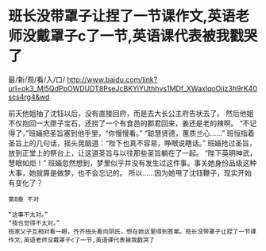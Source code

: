 # 班长没带罩子让捏了一节课作文,英语老师没戴罩子c了一节,英语课代表被我戳哭了

最/新/观/看/入/口/ http://www.baidu.com/link?url=ok3_Ml5QdPpOWDUDT8PseJcBKYiYUthhvs1MDf_XWaxIqoOiiz3h9rK40scs4rg4&wd


 前天他姐抽了沈钰以后，没有直接回府，而是去大长公主府告状去了。
    然后他姐不仅抱回一大匣子宝石，还捞了一个有食邑的郡君回来，姜还是老的辣啊。
    “不记得了，”班婳把圣旨塞到他手里，“你慢慢看。”
    “聪慧贤德，蕙质兰心……”
    班恒指着圣旨上的几句话，摇头晃脑道：“陛下也真不容易，睁眼说瞎话。”
    班婳抢过圣旨，放到正堂上的祭台上，让这道圣旨与以往那些圣旨躺在了一起。
    “陛下英明神武，慧眼如炬！”
    班婳忽然想到，梦里似乎并没有发生过这件事。事关她身份品级这种大事，她就算是做梦，也不会忘记的。
    所以……因为她甩了沈钰鞭子，现实开始有变化了？
    
    第8章 不对
    
    “这事不太对。”
    “我也觉得不太对。”
    班家父子互相对看一眼，齐齐扭头看向阴氏，想在她这里得到答案。班长没带罩子让捏了一节课作文,英语老师没戴罩子c了一节,英语课代表被我戳哭了
